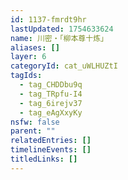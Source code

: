 ```yaml
---
id: 1137-fmrdt9hr
lastUpdated: 1754633624
name: 川密・「柳本尊十炼」
aliases: []
layer: 6
categoryId: cat_uWLHUZtI
tagIds:
  - tag_CHDDbu9q
  - tag_TRpfu-I4
  - tag_6irejv37
  - tag_eAgXxyKy
nsfw: false
parent: ""
relatedEntries: []
timelineEvents: []
titledLinks: []
---
```


